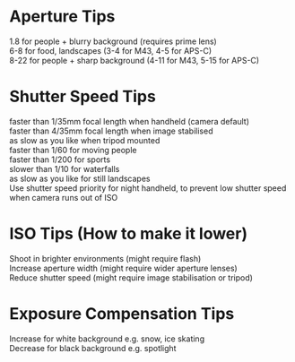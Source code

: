 # Aperture Tips  
1.8 for people + blurry background (requires prime lens)  
6-8 for food, landscapes (3-4 for M43, 4-5 for APS-C)  
8-22 for people + sharp background (4-11 for M43, 5-15 for APS-C)  
  
# Shutter Speed Tips  
faster than 1/35mm focal length when handheld (camera default)  
faster than 4/35mm focal length when image stabilised  
as slow as you like when tripod mounted  
faster than 1/60 for moving people  
faster than 1/200 for sports  
slower than 1/10 for waterfalls  
as slow as you like for still landscapes  
Use shutter speed priority for night handheld, to prevent low shutter speed when camera runs out of ISO  
  
# ISO Tips (How to make it lower)  
Shoot in brighter environments (might require flash)  
Increase aperture width (might require wider aperture lenses)  
Reduce shutter speed (might require image stabilisation or tripod)  
  
# Exposure Compensation Tips  
Increase for white background e.g. snow, ice skating  
Decrease for black background e.g. spotlight  

